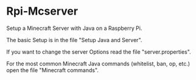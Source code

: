 # Rpi-Mcserver
Setup a Minecraft Server with Java on a Raspberry Pi.

The basic Setup is in the file "Setup Java and Server".

If you want to change the server Options read the file "server.properties".

For the most common Minecraft Java commands (whitelist, ban, op, etc.) open the file "Minecraft commands".
